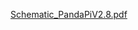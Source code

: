 
[Schematic_PandaPiV2.8.pdf](https://gitee.com/markyue/pandapi_wiki/raw/master/imges/doc/Schematic_PandaPiV2.8.pdf)

